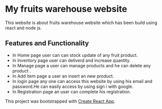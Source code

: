 # My fruits warehouse website
This website is about fruits warehouse website which has been build using react and node js.
## Features and Functionality
* In Home page user can can stock update of any fruit product.
* In Inventory page user can deliverd and increase quantity.
* In Manage page a user can manage products and he can delete any product .
* In Add item page a user an insert an new product.
* In login page any one can access this website by using his email and password.He can easily access by using sign i with google.
* In Registration page an user can complete his registration.

This project was bootstrapped with [Create React App](https://github.com/facebook/create-react-app).










